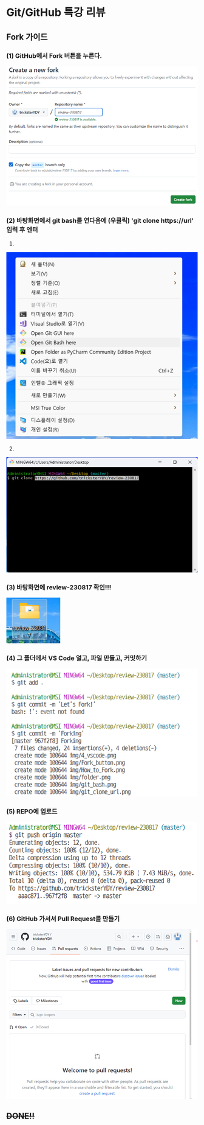# Git/GitHub 특강 리뷰

## Fork 가이드

### (1) GitHub에서 Fork 버튼을 누른다.

![ex_screenshot](./img/1_Fork_button.png)

### (2) 바탕화면에서 git bash를 연다음에 (우클릭) 'git clone https://url' 입력 후 엔터
1.
![ex_screenshot](./img/2_git_bash.png)

2.
![ex_screenshot](./img/2_git_clone_url.png)

### (3) 바탕화면에 review-230817 확인!!!

![ex_screenshot](./img/3_folder.png)

### (4) 그 폴더에서 VS Code 열고, 파일 만들고, 커밋하기

![ex_screenshot](./img/4_vscode_commit.png)

### (5) REPO에 업로드

![ex_screenshot](./img/5_push.png)

### (6) GitHub 가셔서 Pull Request를 만들기

![ex_screenshot](./img/6_PR.png)

## ~~DONE!!~~